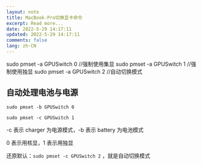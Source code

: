 ```yaml
---
layout: note
title: MacBook-Pro切换显卡命令
excerpt: Read more...
date: 2022-5-29 14:17:11
updated: 2022-5-29 14:17:11
comments: false
lang: zh-CN
---
```


sudo pmset -a GPUSwitch 0 //强制使用集显
sudo pmset -a GPUSwitch 1 //强制使用独显
sudo pmset -a GPUSwitch 2 //自动切换模式

## 自动处理电池与电源

`sudo pmset -b GPUSwitch 0`

`sudo pmset -c GPUSwitch 1`

-c 表示 charger 为电源模式，-b 表示 battery 为电池模式

0 表示用核显，1 表示用独显

还原默认：`sudo pmset -c GPUSwitch 2` ，就是自动切换模式
  